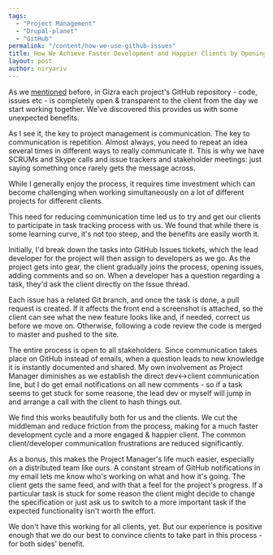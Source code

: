 ```yaml
---
tags:
  - "Project Management"
  - "Drupal-planet"
  - "GitHub"
permalink: "/content/how-we-use-github-issues"
title: How We Achieve Faster Development and Happier Clients by Opening Our GitHub Issues
layout: post
author: niryariv
---
```



As we [mentioned](http://www.gizra.com/content/the-gizra-way/) before, in Gizra each project's GitHub repository - code, issues etc - is completely open & transparent to the client from the day we start working together. We've discovered this provides us with some unexpected benefits.

<!-- more -->

As I see it, the key to project management is communication. The key to communication is repetition. Almost always, you need to repeat an idea several times in different ways to really communicate it. This is why we have SCRUMs and Skype calls and issue trackers and stakeholder meetings: just saying something once rarely gets the message across.

While I generally enjoy the process, it requires time investment which can become challenging when working simultaneously on a lot of different projects for different clients.

This need for reducing communication time led us to try and get our clients to participate in task tracking process with us. We found that while there is some learning curve, it's not too steep, and the benefits are easily worth it.

Initially, I'd break down the tasks into GitHub Issues tickets, which the lead developer for the project will then assign to developers as we go. As the project gets into gear, the client gradually joins the process, opening issues, adding comments and so on. When a developer has a question regarding a task, they'd ask the client directly on the Issue thread.

Each issue has a related Git branch, and once the task is done, a pull request is created. If it affects the front end a screenshot is attached, so the client can see what the new feature looks like and, if needed, correct us before we move on. Otherwise, following a code review the code is merged to master and pushed to the site.

The entire process is open to all stakeholders. Since communication takes place on GitHub instead of emails, when a question leads to new knowledge it is instantly documented and shared. My own involvement as Project Manager diminishes as we establish the direct dev<->client communication line, but I do get email notifications on all new comments - so if a task seems to get stuck for some reasone, the lead dev or myself will jump in and arrange a call with the client to hash things out.

We find this works beautifully both for us and the clients. We cut the middleman and reduce friction from the process, making for a much faster development cycle and a more engaged & happier client. The common client/developer communication frustrations are reduced significantly.

As a bonus, this makes the Project Manager's life much easier, especially on a distributed team like ours. A constant stream of GitHub notifications in my email lets me know who's working on what and how it's going. The client gets the same feed, and with that a feel for the project's progress. If a particular task is stuck for some reason the client might decide to change the specification or just ask us to switch to a more important task if the expected functionality isn't worth the effort.

We don't have this working for all clients, yet. But our experience is positive enough that we do our best to convince clients to take part in this process - for both sides' benefit.
